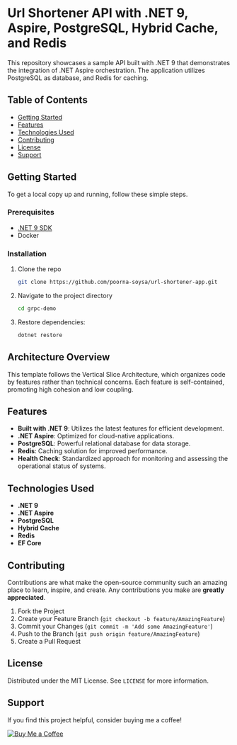 
# Url Shortener API with .NET 9, Aspire, PostgreSQL, Hybrid Cache, and Redis

This repository showcases a sample API built with .NET 9 that demonstrates the integration of .NET Aspire orchestration. The application utilizes PostgreSQL as database, and Redis for caching.
## Table of Contents

- [Getting Started](#getting-started)
- [Features](#features)
- [Technologies Used](#technologies-used)
- [Contributing](#contributing)
- [License](#license)
- [Support](#support)

## Getting Started

To get a local copy up and running, follow these simple steps.

### Prerequisites

- [.NET 9 SDK](https://dotnet.microsoft.com/download/dotnet/9.0)
- Docker

### Installation

1. Clone the repo
   ```sh
   git clone https://github.com/poorna-soysa/url-shortener-app.git
   ```
2. Navigate to the project directory
   ```sh
   cd grpc-demo
   ```
3. Restore dependencies:
   ```sh
   dotnet restore
   ```

## Architecture Overview

This template follows the Vertical Slice Architecture, which organizes code by features rather than technical concerns. Each feature is self-contained, promoting high cohesion and low coupling.

## Features

- **Built with .NET 9**: Utilizes the latest features for efficient development.
- **.NET Aspire**: Optimized for cloud-native applications.
- **PostgreSQL**: Powerful relational database for data storage.
- **Redis**: Caching solution for improved performance.
- **Health Check**: Standardized approach for monitoring and assessing the operational status of systems.

## Technologies Used

- **.NET 9**
- **.NET Aspire**
- **PostgreSQL**
- **Hybrid Cache**
- **Redis**
- **EF Core**

## Contributing

Contributions are what make the open-source community such an amazing place to learn, inspire, and create. Any contributions you make are **greatly appreciated**.

1. Fork the Project
2. Create your Feature Branch (`git checkout -b feature/AmazingFeature`)
3. Commit your Changes (`git commit -m 'Add some AmazingFeature'`)
4. Push to the Branch (`git push origin feature/AmazingFeature`)
5. Create a Pull Request

## License

Distributed under the MIT License. See `LICENSE` for more information.

## Support

If you find this project helpful, consider buying me a coffee!

[![Buy Me a Coffee](https://www.buymeacoffee.com/assets/img/custom_images/orange_img.png)](https://www.buymeacoffee.com/poorna.soysa)
